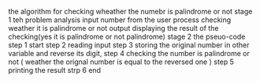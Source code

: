 the algorithm for checking wheather the numebr is palindrome or not 
stage 1 teh problem analysis 
input 
number from the user
process 
checking weather it is palindrome or not 
output
displaying the result of the checking(yes it is palindrome or not palindrome)
stage 2 the pseuo-code
step 1 start 
step 2 reading input 
step 3 storing the original number in other variable and reverse its digit, 
step 4 checking the number is palindrome or not ( weather the orignal number is equal to the reversed one )
step 5 printing the result 
strp 6 end 
